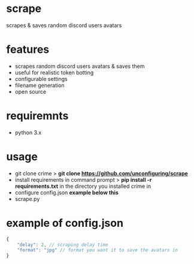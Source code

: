 # scrape
scrapes & saves random discord users avatars

# features
- scrapes random discord users avatars & saves them
- useful for realistic token botting
- configurable settings
- filename generation
- open source

# requiremnts 
- python 3.x

# usage
- git clone crime > **git clone https://github.com/unconfiguring/scrape**
- install requirements in command prompt > **pip install -r requirements.txt** in the directory you installed crime in
- configure config.json **example below this**
- scrape.py

# example of config.json
```js
{
    "delay": 2, // scraping delay time
    "format": "jpg" // format you want it to save the avatars in
}
```
